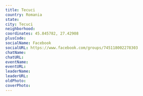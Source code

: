 ```yaml
---
title: Tecuci
country: Romania
state: 
city: Tecuci
neighborhood: 
coordinates: 45.845782, 27.42908
plusCode:
socialName: Facebook
socialURL: https://www.facebook.com/groups/745118002278303
chatName:
chatURL:
eventName:
eventURL:
leaderName:
leaderURL:
oldPhoto: 
coverPhoto:
---
```


